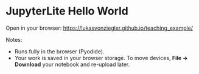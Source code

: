 # JupyterLite Hello World

Open in your browser: https://lukasvonziegler.github.io/teaching_example/

Notes:
- Runs fully in the browser (Pyodide).
- Your work is saved in your browser storage. To move devices, **File → Download** your notebook and re-upload later.

